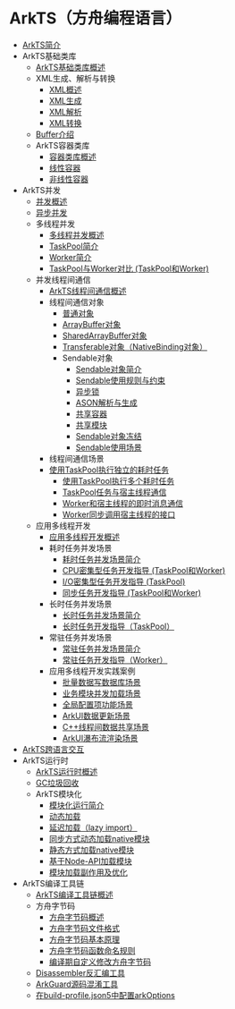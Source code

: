 # ArkTS（方舟编程语言）<!--arkts-->

- [ArkTS简介](arkts-overview.md)
- ArkTS基础类库<!--arkts-utils-->
  - [ArkTS基础类库概述](arkts-utils-overview.md)
  - XML生成、解析与转换<!--xml-generation-parsing-conversion-->
    - [XML概述](xml-overview.md)
    - [XML生成](xml-generation.md)
    - [XML解析](xml-parsing.md)
    - [XML转换](xml-conversion.md)
  - [Buffer介绍](buffer.md)
  - ArkTS容器类库<!--containers-->
    - [容器类库概述](container-overview.md)
    - [线性容器](linear-container.md)
    - [非线性容器](nonlinear-container.md)
- ArkTS并发<!--arkts-concurrency-->
  - [并发概述](concurrency-overview.md)
  - [异步并发](async-concurrency-overview.md)
  - 多线程并发<!--multithread-concurrency-->
    - [多线程并发概述](multi-thread-concurrency-overview.md)
    - [TaskPool简介](taskpool-introduction.md)
    - [Worker简介](worker-introduction.md)
    - [TaskPool与Worker对比 (TaskPool和Worker)](taskpool-vs-worker.md)
  - 并发线程间通信<!--interthead-communication-->
    - [ArkTS线程间通信概述](interthread-communication-overview.md)
    - 线程间通信对象<!--interthead-communication-object-->
      - [普通对象](normal-object.md)
      - [ArrayBuffer对象](arraybuffer-object.md)
      - [SharedArrayBuffer对象](shared-arraybuffer-object.md)
      - [Transferable对象（NativeBinding对象）](transferabled-object.md)
      - Sendable对象<!--sendable-object-->
        - [Sendable对象简介](arkts-sendable.md)
        - [Sendable使用规则与约束](sendable-constraints.md)
        - [异步锁](arkts-async-lock-introduction.md)
        - [ASON解析与生成](ason-parsing-generation.md)
        - [共享容器](arkts-collections-introduction.md)
        - [共享模块](arkts-sendable-module.md)
        - [Sendable对象冻结](sendable-freeze.md)
        - [Sendable使用场景](sendable-guide.md)
    - 线程间通信场景<!--interthead-communication-guide-->
     - [使用TaskPool执行独立的耗时任务](independent-time-consuming-task.md)
        - [使用TaskPool执行多个耗时任务](multi-time-consuming-tasks.md)
        - [TaskPool任务与宿主线程通信](taskpool-communicates-with-mainthread.md)
        - [Worker和宿主线程的即时消息通信](worker-communicates-with-mainthread.md)
        - [Worker同步调用宿主线程的接口](worker-invoke-mainthread-interface.md)
  - 应用多线程开发<!--multithread-develop-guide-->
    - [应用多线程开发概述](multithread-develop-overview.md)
    - 耗时任务并发场景<!--time-consuming-task-->
      - [耗时任务并发场景简介](time-consuming-task-overview.md)
      - [CPU密集型任务开发指导 (TaskPool和Worker)](cpu-intensive-task-development.md)
      - [I/O密集型任务开发指导 (TaskPool)](io-intensive-task-development.md)
      - [同步任务开发指导 (TaskPool和Worker)](sync-task-development.md)
    - 长时任务并发场景<!--long-time-task-->
      - [长时任务并发场景简介](long-time-task-overview.md)
      - [长时任务开发指导（TaskPool）](long-time-task-guide.md)
    - 常驻任务并发场景<!--resident-task-->
      - [常驻任务并发场景简介](resident-task-overview.md)
      - [常驻任务开发指导（Worker）](resident-task-guide.md)
    - 应用多线程开发实践案例<!--multithread-develop-case-->
      - [批量数据写数据库场景](batch-database-operations-guide.md)
      - [业务模块并发加载场景](concurrent-loading-modules-guide.md)
      - [全局配置项功能场景](global-configuration-guide.md)
      - [ArkUI数据更新场景](makeobserved-sendable.md)
      - [C++线程间数据共享场景](native-interthread-shared.md)
      - [ArkUI瀑布流渲染场景](taskpool-waterflow.md)
- [ArkTS跨语言交互](arkts-cross-language-interaction.md)
- ArkTS运行时<!--arkts-runtime-->
  - [ArkTS运行时概述](arkts-runtime-overview.md)
  - [GC垃圾回收](gc-introduction.md)
  - ArkTS模块化<!--arkts-runtime-module-->
    - [模块化运行简介](module-principle.md)
    - [动态加载](arkts-dynamic-import.md)
    - [延迟加载（lazy import）](arkts-lazy-import.md)
    - [同步方式动态加载native模块](js-apis-load-native-module.md)
    - [静态方式加载native模块](arkts-import-native-module.md)
    - [基于Node-API加载模块](load-module-base-nodeapi.md)
    - [模块加载副作用及优化](arkts-module-side-effects.md)
- ArkTS编译工具链<!--arkts-compilation-tool-chain-->
  - [ArkTS编译工具链概述](compilation-tool-chain-overview.md)
  - 方舟字节码<!--arkts-bytecode-->
    - [方舟字节码概述](arkts-bytecode-overview.md)
    - [方舟字节码文件格式](arkts-bytecode-file-format.md)
    - [方舟字节码基本原理](arkts-bytecode-fundamentals.md)
    - [方舟字节码函数命名规则](arkts-bytecode-function-name.md)
    - [编译期自定义修改方舟字节码](customize-bytecode-during-compilation.md)
  - [Disassembler反汇编工具](tool-disassembler.md)
  - [ArkGuard源码混淆工具](source-obfuscation.md)
  - [在build-profile.json5中配置arkOptions](arkoptions-guide.md)

